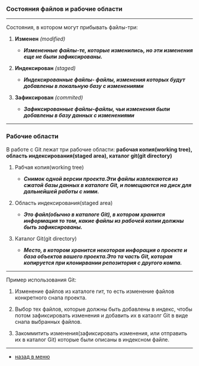 <!DOCTYPE html>
<html>
<head>
    <style>
        body {
            background-image: url('back2.jpeg');
            background-size: cover; /* чтобы изображение занимало всю площадь */
            background-repeat: no-repeat; /* чтобы изображение не повторялось */
        }
    </style>
</head>
<body>


### Состояния файлов и рабочие области

---

Состояния, в котором могут прибывать файлы-три:

1. **Изменен** *(modified)*
    
    * ***Измененные файлы-те, которые изменились, но эти изменения еще не были зафиксированы.***
2. **Индексирован** *(staged)*
    
    * ***Индексированные файлы-
    файлы, изменения которых будут добавлены в локальную базу с изменениями***

3. **Зафиксирован** *(commited)*
    
    * ***Зафиксированные файлы-файлы, чьи изменения были добавлены в базу данных с изменениями***

---

### Рабочие области 

В работе с Git лежат три рабочие области: **рабочая копия(working tree), область индексирования(staged area), каталог git(git directory)**

1. Рабчая копия(working tree)
    * ***Снимок одной версии проекта.Эти файлы извлекаются из сжатой базы данных в каталоге Git, и помещаются на диск для дальнейшей работы с ними.***

2. Область индексирования(staged area)
    * ***Это файл(обычно в каталоге Git), в котором хранится информация то том, какие файлы из рабочей копии должны быть зафиксированы.***

3. Каталог Git(git directory)
    * ***Место, в котором хранится некоторая инфорация о проекте и база объектов вашего проекта.Это та часть Git, которая копируется при клонирвании репозитория с другого компа.***

--- 


Пример использования Git:

1. Изменение файлов из каталоге гит, то есть изменение файлов конкретного снапа проекта.

2. Выбор тех файлов, которые должны быть добавлены в индекс, чтобы потом зафиксировать изменения и добавить их в катаолг Git в виде снапа выбранных файлов.

3.  Закоммитить изменения(зафиксировать изменения, или отправить их в каталог Git) которые были описаны в индексном файле.

---

* [назад в меню](./readme.md "назад в меню")






























